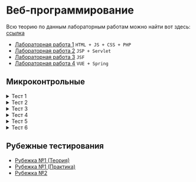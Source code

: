 # Веб-программирование
Всю теорию по данным лабораторным работам можно найти вот здесь: [ссылка](https://github.com/band-of-four/cheatsheets/tree/master/Internet-Applications-Development)

+ [Лабораторная работа 1](./Lab_1) `HTML + JS + CSS + PHP`
+ [Лабораторная работа 2](./Lab_2) `JSP + Servlet`
+ [Лабораторная работа 3](./Lab_3) `JSF`
+ [Лабораторная работа 4](./Lab_4) `VUE + Spring`

## Микроконтрольные
<details>
  <summary>Тест 1</summary>
  <img align="middle" alt="микрокр-1" src="./tests/img/test-1.jpg" /> 
</details>

<details>
  <summary>Тест 2</summary>
  <img align="middle" alt="микрокр-2" src="./tests/img/test-2.jpg" /> 
</details>

<details>
  <summary>Тест 3</summary>
  <img align="middle" alt="микрокр-3" src="./tests/img/test-3.jpg" /> 
</details>

<details>
  <summary>Тест 4</summary>
  <img align="middle" alt="микрокр-4" src="./tests/img/test-4.jpg" /> 
</details>

<details>
  <summary>Тест 5</summary>
  <img align="middle" alt="микрокр-5" src="./tests/img/test-5.jpg" /> 
</details>

<details>
  <summary>Тест 6</summary>
  <img align="middle" alt="микрокр-6" src="./tests/img/test-6.jpg" /> 
</details>

## Рубежные тестирования
+ [Рубежка №1 (Теория)](https://github.com/band-of-four/cheatsheets/blob/master/Internet-Applications-Development/ModuleTest1Questions.md)
+ [Рубежка №1 (Практика)](https://github.com/band-of-four/cheatsheets/blob/master/Internet-Applications-Development/ModuleTest1.md)
+ [Рубежка №2](./tests/Рубеж%202.pdf)